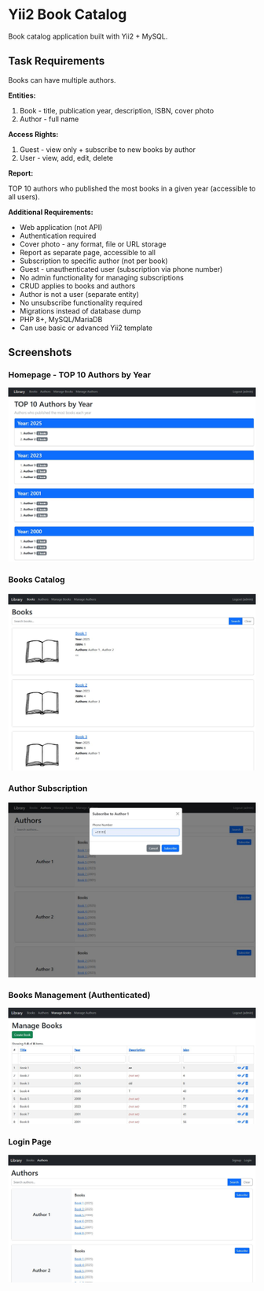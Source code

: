 # Yii2 Book Catalog

Book catalog application built with Yii2 + MySQL.

## Task Requirements

Books can have multiple authors.

**Entities:**

1. Book - title, publication year, description, ISBN, cover photo
2. Author - full name

**Access Rights:**

1. Guest - view only + subscribe to new books by author
2. User - view, add, edit, delete

**Report:**

TOP 10 authors who published the most books in a given year (accessible to all users).

**Additional Requirements:**

- Web application (not API)
- Authentication required
- Cover photo - any format, file or URL storage
- Report as separate page, accessible to all
- Subscription to specific author (not per book)
- Guest - unauthenticated user (subscription via phone number)
- No admin functionality for managing subscriptions
- CRUD applies to books and authors
- Author is not a user (separate entity)
- No unsubscribe functionality required
- Migrations instead of database dump
- PHP 8+, MySQL/MariaDB
- Can use basic or advanced Yii2 template

## Screenshots

### Homepage - TOP 10 Authors by Year
![TOP 10 Authors grouped by year](screens/group.jpeg)

### Books Catalog
![Books list with search](screens/books.jpeg)

### Author Subscription
![Subscribe to author for notifications](screens/subscr.jpeg)

### Books Management (Authenticated)
![Manage books - add/edit/delete](screens/books_manage.jpeg)

### Login Page
![Authentication required for management](screens/unauthorized.jpeg)
